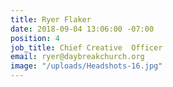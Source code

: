 ```yaml
---
title: Ryer Flaker
date: 2018-09-04 13:06:00 -07:00
position: 4
job_title: Chief Creative  Officer
email: ryer@daybreakchurch.org
image: "/uploads/Headshots-16.jpg"
---
```


